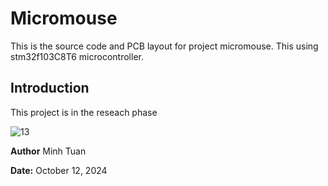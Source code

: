 # Micromouse
This is the source code and PCB layout for project micromouse. This using stm32f103C8T6 microcontroller.

## Introduction
This project is in the reseach phase

![13]((https://github.com/s2nmt/Micromouse/blob/main/front.jpg))


**Author** Minh Tuan

**Date:** October 12, 2024
